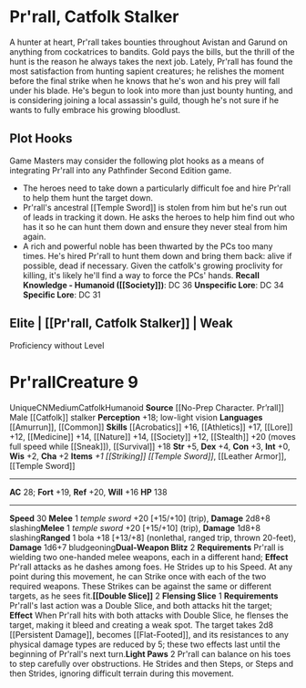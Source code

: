 ﻿---
ac: '28'
alignment: CN
all_resistance: null
burrow_speed: null
charisma: '+2'
climb_speed: null
constitution: '+3'
creature_ability:
- Double Slice
- Dual-Weapon Blitz
- Flensing Slice
- Light Paws
creature_family: null
description: A hunter at heart, Pr'rall takes bounties throughout Avistan and Garund
  on anything from cockatrices to bandits. Gold pays the bills, but the thrill of
  the hunt is the reason he always takes the next job. Lately, Pr'rall has found the
  most satisfaction from hunting sapient creatures; he relishes the moment before
  the final strike when he knows that he's won and his prey will fall under his blade.
  He's begun to look into more than just bounty hunting, and is considering joining
  a local assassin's guild, though he's not sure if he wants to fully embrace his
  growing bloodlust.
dexterity: '+4'
element: null
fly_speed: null
fortitude: '+19'
hp: '138'
id: '1029'
immunity: null
intelligence: '+0'
land_speed: '30'
language:
- '[[DATABASE/language/Amurrun|Amurrun]]'
- '[[DATABASE/language/Common|Common]]'
level: '9'
max_speed: '30'
name: Pr'rall
perception: '+18'
rarity: Unique
reflex: '+20'
resistance: null
rus_type_level: null
sense:
- low-light vision
size: Medium
skill:
- '[[DATABASE/skill/Acrobatics|Acrobatics]] +16'
- '[[DATABASE/skill/Athletics|Athletics]] +17'
- '[[DATABASE/skill/Medicine|Medicine]] +14'
- '[[DATABASE/skill/Nature|Nature]] +14'
- '[[DATABASE/skill/Society|Society]] +12'
- '[[DATABASE/skill/Stealth|Stealth]] +20'
- '[[DATABASE/skill/Survival|Survival]] +18'
- '[[DATABASE/skill/Lore|Hunting Lore]] +12'
source: "[[DATABASE/source/No-Prep Character. Pr\u2019rall|No-Prep Character: Pr\u2019\
  rall]]"
speed:
- '30'
spell: null
strength: '+5'
strength_req: '5'
strongest_save:
- Reflex
swim_speed: null
trait:
- '[[DATABASE/trait/Catfolk|Catfolk]]'
- '[[DATABASE/trait/Humanoid|Humanoid]]'
- '[[DATABASE/trait/Unique|Unique]]'
type: Creature
vision: Low-light vision
weakest_save:
- Will
weakness: null
will: '+16'
wisdom: '+2'

---
# Pr'rall, Catfolk Stalker

A hunter at heart, Pr'rall takes bounties throughout Avistan and Garund on anything from cockatrices to bandits. Gold pays the bills, but the thrill of the hunt is the reason he always takes the next job. Lately, Pr'rall has found the most satisfaction from hunting sapient creatures; he relishes the moment before the final strike when he knows that he's won and his prey will fall under his blade. He's begun to look into more than just bounty hunting, and is considering joining a local assassin's guild, though he's not sure if he wants to fully embrace his growing bloodlust.

## Plot Hooks

Game Masters may consider the following plot hooks as a means of integrating Pr'rall into any Pathfinder Second Edition game.

* The heroes need to take down a particularly difficult foe and hire Pr'rall to help them hunt the target down.
* Pr'rall's ancestral [[Temple Sword]] is stolen from him but he's run out of leads in tracking it down. He asks the heroes to help him find out who has it so he can hunt them down and ensure they never steal from him again.
* A rich and powerful noble has been thwarted by the PCs too many times. He's hired Pr'rall to hunt them down and bring them back: alive if possible, dead if necessary. Given the catfolk's growing proclivity for killing, it's likely he'll find a way to force the PCs' hands.
**Recall Knowledge - Humanoid ([[Society]])**: DC 36
**Unspecific Lore**: DC 34
**Specific Lore**: DC 31

## Elite | [[Pr'rall, Catfolk Stalker]] | Weak
Proficiency without Level

# Pr'rall<span class="item-type">Creature 9</span>

<span class="trait-unique item-trait">Unique</span><span class="trait-alignment item-trait">CN</span><span class="trait-size item-trait">Medium</span><span class="item-trait">Catfolk</span><span class="item-trait">Humanoid</span>
**Source** [[No-Prep Character. Pr’rall]]
Male [[Catfolk]] stalker
**Perception** +18; low-light vision
**Languages** [[Amurrun]], [[Common]]
**Skills** [[Acrobatics]] +16, [[Athletics]] +17, [[Lore]] +12, [[Medicine]] +14, [[Nature]] +14, [[Society]] +12, [[Stealth]] +20 (moves full speed while [[Sneak]]), [[Survival]] +18
**Str** +5, **Dex** +4, **Con** +3, **Int** +0, **Wis** +2, **Cha** +2
**Items** _+1 [[Striking]] [[Temple Sword]]_, [[Leather Armor]], [[Temple Sword]]

---
**AC** 28; **Fort** +19, **Ref** +20, **Will** +16
**HP** 138

---
**Speed** 30
<span class="in-box-ability">**Melee** <span class="action-icon">1</span> _temple sword_ +20 [+15/+10] (trip), **Damage** 2d8+8 slashing</span><span class="in-box-ability">**Melee** <span class="action-icon">1</span> _temple sword_ +20 [+15/+10] (trip), **Damage** 1d8+8 slashing</span><span class="in-box-ability">**Ranged** <span class="action-icon">1</span> bola +18 [+13/+8] (nonlethal, ranged trip, thrown 20-feet), **Damage** 1d6+7 bludgeoning</span><span class="in-box-ability">**Dual-Weapon Blitz** <span class="action-icon">2</span> **Requirements** Pr'rall is wielding two one-handed melee weapons, each in a different hand; **Effect** Pr'rall attacks as he dashes among foes. He Strides up to his Speed. At any point during this movement, he can Strike once with each of the two required weapons. These Strikes can be against the same or different targets, as he sees fit.</span><span class="in-box-ability">**[[Double Slice]]** <span class="action-icon">2</span> </span><span class="in-box-ability">**Flensing Slice** <span class="action-icon">1</span> **Requirements** Pr'rall's last action was a Double Slice, and both attacks hit the target; **Effect** When Pr'rall hits with both attacks with Double Slice, he flenses the target, making it bleed and creating a weak spot. The target takes 2d8 [[Persistent Damage]], becomes [[Flat-Footed]], and its resistances to any physical damage types are reduced by 5; these two effects last until the beginning of Pr'rall's next turn.</span><span class="in-box-ability">**Light Paws** <span class="action-icon">2</span> Pr'rall can balance on his toes to step carefully over obstructions. He Strides and then Steps, or Steps and then Strides, ignoring difficult terrain during this movement.</span>